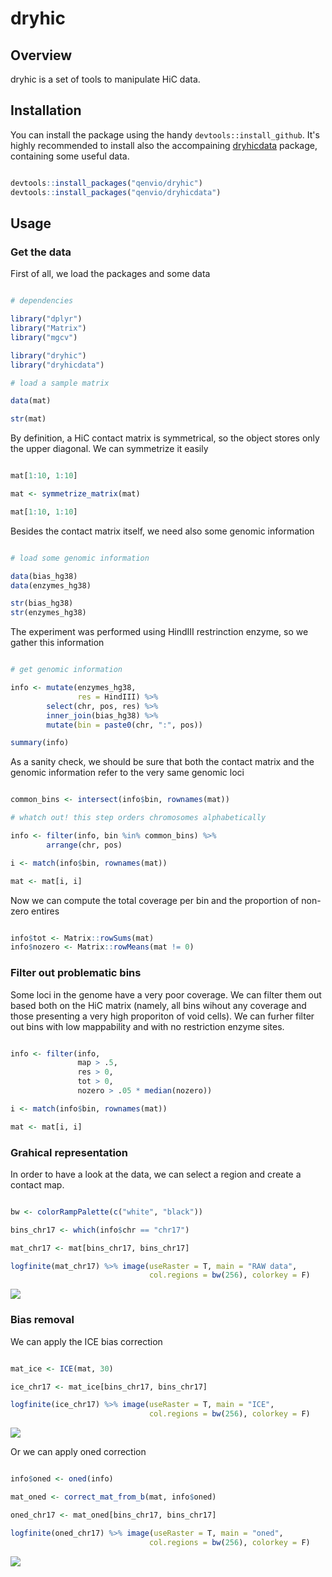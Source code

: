 # dryhic

## Overview

dryhic is a set of tools to manipulate HiC data.

## Installation

You can install the package using the handy `devtools::install_github`. It's highly recommended to install also the accompaining [dryhicdata](https://github.com/qenvio/dryhicdata) package, containing some useful data.

``` r

devtools::install_packages("qenvio/dryhic")
devtools::install_packages("qenvio/dryhicdata")

```

## Usage

### Get the data

First of all, we load the packages and some data


``` r

# dependencies

library("dplyr")
library("Matrix")
library("mgcv")

library("dryhic")
library("dryhicdata")

# load a sample matrix

data(mat)

str(mat)

```

By definition, a HiC contact matrix is symmetrical, so the object stores only the upper diagonal. We can symmetrize it easily

``` r

mat[1:10, 1:10]

mat <- symmetrize_matrix(mat)

mat[1:10, 1:10]

```

Besides the contact matrix itself, we need also some genomic information

``` r

# load some genomic information

data(bias_hg38)
data(enzymes_hg38)

str(bias_hg38)
str(enzymes_hg38)

```

The experiment was performed using HindIII restrinction enzyme, so we gather this information

``` r

# get genomic information

info <- mutate(enzymes_hg38,
			   res = HindIII) %>%
		select(chr, pos, res) %>%
		inner_join(bias_hg38) %>%
		mutate(bin = paste0(chr, ":", pos))

summary(info)

```

As a sanity check, we should be sure that both the contact matrix and the genomic information refer to the very same genomic loci

``` r

common_bins <- intersect(info$bin, rownames(mat))

# whatch out! this step orders chromosomes alphabetically

info <- filter(info, bin %in% common_bins) %>%
	 	arrange(chr, pos)

i <- match(info$bin, rownames(mat))

mat <- mat[i, i]

```

Now we can compute the total coverage per bin and the proportion of non-zero entires

``` r

info$tot <- Matrix::rowSums(mat)
info$nozero <- Matrix::rowMeans(mat != 0)

```

### Filter out problematic bins

Some loci in the genome have a very poor coverage. We can filter them out based both on the HiC matrix (namely, all bins wihout any coverage and those presenting a very high proporiton of void cells). We can furher filter out bins with low mappability and with no restriction enzyme sites.

``` r

info <- filter(info,
			   map > .5,
			   res > 0,
			   tot > 0,
			   nozero > .05 * median(nozero))

i <- match(info$bin, rownames(mat))

mat <- mat[i, i]

```

### Grahical representation

In order to have a look at the data, we can select a region and create a contact map.

``` r

bw <- colorRampPalette(c("white", "black"))

bins_chr17 <- which(info$chr == "chr17")

mat_chr17 <- mat[bins_chr17, bins_chr17]

logfinite(mat_chr17) %>% image(useRaster = T, main = "RAW data",
					 	 	   col.regions = bw(256), colorkey = F)

```

![](raw.png)

### Bias removal

We can apply the ICE bias correction

``` r

mat_ice <- ICE(mat, 30)

ice_chr17 <- mat_ice[bins_chr17, bins_chr17]

logfinite(ice_chr17) %>% image(useRaster = T, main = "ICE",
					 	 	   col.regions = bw(256), colorkey = F)

```

![](ice.png)

Or we can apply oned correction

``` r

info$oned <- oned(info)

mat_oned <- correct_mat_from_b(mat, info$oned)

oned_chr17 <- mat_oned[bins_chr17, bins_chr17]

logfinite(oned_chr17) %>% image(useRaster = T, main = "oned",
					 	 	   col.regions = bw(256), colorkey = F)


```
![](oned.png)

